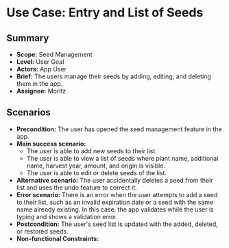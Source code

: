 # Use Case: Entry and List of Seeds

## Summary

- **Scope:** Seed Management
- **Level:** User Goal
- **Actors:** App User
- **Brief:** The users manage their seeds by adding, editing, and deleting them in the app.
- **Assignee:** Moritz

## Scenarios

- **Precondition:**
  The user has opened the seed management feature in the app.
- **Main success scenario:**
  - The user is able to add new seeds to their list.
  - The user is able to view a list of seeds where plant name, additional name, harvest year, amount, and origin is visible.
  - The user is able to edit or delete seeds of the list.
- **Alternative scenario:**
  The user accidentally deletes a seed from their list and uses the undo feature to correct it.
- **Error scenario:**
  There is an error when the user attempts to add a seed to their list, such as an invalid expiration date or a seed with the same name already existing.
  In this case, the app validates while the user is typing and shows a validation error.
- **Postcondition:**
  The user's seed list is updated with the added, deleted, or restored seeds.
- **Non-functional Constraints:**
